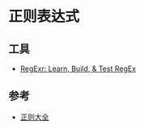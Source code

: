 # 正则表达式

## 工具

- [RegExr: Learn, Build, & Test RegEx](https://regexr.com/)

## 参考

- [正则大全](https://any86.github.io/any-rule/)



